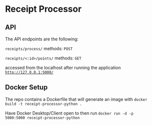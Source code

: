 # Receipt Processor
## API
The API endpoints are the following:

<code>receipts/process/</code> methods: <code>POST</code>

<code>receipts/<:id>/points/</code> methods: <code>GET</code>

accessed from the localhost after running the application <code>http://127.0.0.1:5000/</code>

## Docker Setup
The repo contains a Dockerfile that will generate an image with <code>docker build -t receipt-processor-python .</code>

Have Docker Desktop/Client open to then run <code>docker run -d -p 5000:5000 receipt-processor-python</code>

